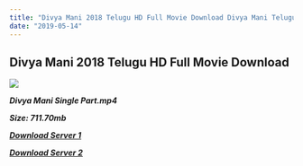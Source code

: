 ```yaml
---
title: "Divya Mani 2018 Telugu HD Full Movie Download Divya Mani Telugu HD Movie Download"
date: "2019-05-14"
---
```


## Divya Mani 2018 Telugu HD Full Movie Download 

![](https://images.moviebuff.com/ed67b048-95b2-45fc-8d25-9eed776fdadf?w=1000)

**_Divya Mani Single Part.mp4_**

**_Size: 711.70mb_**

**_[Download Server 1](https://openload.co/f/WYGg33B0t3k)_**

**_[Download Server 2](https://openload.co/f/WYGg33B0t3k)_**
